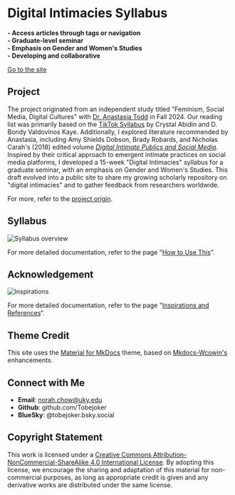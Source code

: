 # Digital Intimacies Syllabus

**- Access articles through tags or navigation**  
**- Graduate-level seminar**  
**- Emphasis on Gender and Women's Studies**  
**- Developing and collaborative**  

[Go to the site](https://tobejoker.github.io/digital-intimacies-syllabus.github.io/)

## Project

The project originated from an independent study titled "Feminism, Social Media, Digital Cultures" with [Dr. Anastasia Todd](https://www.anastasiatoddphd.com/) in Fall 2024. Our reading list was primarily based on the [TikTok Syllabus](https://tiktokcultures.com/syllabus2021/) by Crystal Abidin and D. Bondy Valdovinos Kaye. Additionally, I explored literature recommended by Anastasia, including Amy Shields Dobson, Brady Robards, and Nicholas Carah's (2018) edited volume [*Digital Intimate Publics and Social Media*](https://link.springer.com/book/10.1007/978-3-319-97607-5). Inspired by their critical approach to emergent intimate practices on social media platforms, I developed a 15-week "Digital Intimacies" syllabus for a graduate seminar, with an emphasis on Gender and Women's Studies. This draft evolved into a public site to share my growing scholarly repository on "digital intimacies" and to gather feedback from researchers worldwide.

For more, refer to the [project origin](https://tobejoker.github.io/digital-intimacies-syllabus/about/origin/).

## Syllabus

![Syllabus overview](https://s1.imagehub.cc/images/2025/02/12/6c423b3fe9e396957b7bf72674697db4.png)

For more detailed documentation, refer to the page "[How to Use This](https://tobejoker.github.io/digital-intimacies-syllabus/about/documentation/)”.

## Acknowledgement

![Inspirations](https://s1.imagehub.cc/images/2025/02/12/8116f6c77831b32c6dec265cb9954fe5.png)

For more detailed documentation, refer to the page "[Inspirations and References](https://tobejoker.github.io/digital-intimacies-syllabus/about/inspirations/)“.

## Theme Credit

This site uses the [Material for MkDocs](https://squidfunk.github.io/mkdocs-material/) theme, based on [Mkdocs-Wcowin's](https://github.com/Wcowin/Mkdocs-Wcowin/tree/main) enhancements.

## Connect with Me

- **Email**: <norah.chow@uky.edu>
- **Github**: github.com/Tobejoker
- **BlueSky**: @tobejoker.bsky.social

## Copyright Statement

This work is licensed under a [Creative Commons Attribution-NonCommercial-ShareAlike 4.0 International License](https://creativecommons.org/licenses/by-nc-sa/4.0). By adopting this license, we encourage the sharing and adaptation of this material for non-commercial purposes, as long as appropriate credit is given and any derivative works are distributed under the same license.

